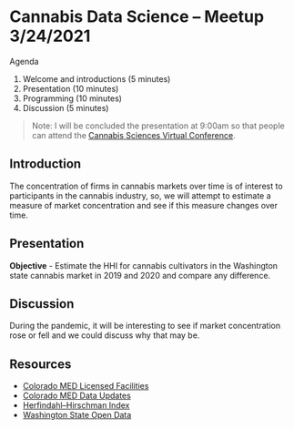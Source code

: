 # Cannabis Data Science – Meetup 3/24/2021

Agenda

1. Welcome and introductions (5 minutes)
3. Presentation (10 minutes)
4. Programming (10 minutes)
5. Discussion (5 minutes)

> Note: I will be concluded the presentation at 9:00am so that people can attend the [Cannabis Sciences Virtual Conference](https://events.labroots.com/event/Cannabis2021/).

## Introduction

The concentration of firms in cannabis markets over time is of interest to participants in the cannabis industry, so, we will attempt to estimate a measure of market concentration and see if this measure changes over time.

## Presentation

**Objective** - Estimate the HHI for cannabis cultivators in the Washington state cannabis market in 2019 and 2020 and compare any difference.

## Discussion

During the pandemic, it will be interesting to see if market concentration rose or fell and we could discuss why that may be.

## Resources

- [Colorado MED Licensed Facilities](https://sbg.colorado.gov/med-licensed-facilities)
- [Colorado MED Data Updates](https://sbg.colorado.gov/med-updates)
- [Herfindahl–Hirschman Index](https://www.justice.gov/atr/herfindahl-hirschman-index)
- [Washington State Open Data](https://data.openthc.org/b2b)
